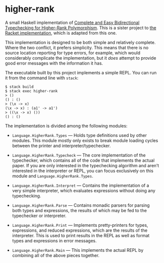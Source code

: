 # higher-rank

A small Haskell implementation of [Complete and Easy Bidirectional Typechecking
for Higher-Rank Polymorphism][complete-and-easy]. This is a sister project to [the Racket implementation][racket-higher-rank], which is adapted from this one.

This implementation is designed to be both simple and relatively complete. Where the two conflict, it prefers simplicity. This means that there is no source location reporting for type errors, for example, which would considerably complicate the implementation, but it *does* attempt to provide good error messages with the information it has.

The executable built by this project implements a simple REPL. You can run it from the command line with `stack`:

```
$ stack build
$ stack exec higher-rank
> ()
() : ()
> (\x -> x)
(\x -> x) : (a1' -> a1')
> ((\x -> x) ())
() : ()
```

The implementation is divided among the following modules:

  - `Language.HigherRank.Types` — Holds type definitions used by other modules. This module mostly only exists to break module loading cycles between the printer and interpreter/typechecker.

  - `Language.HigherRank.Typecheck` — The core implementation of the typechecker, which contains all of the code that implements the actual paper. If you are only interested in the typechecking algorithm and aren’t interested in the interpreter or REPL, you can focus exclusively on this module and `Language.HigherRank.Types`.

  - `Language.HigherRank.Interpret` — Contains the implementation of a very simple interpreter, which evaluates expressions without doing any typechecking.

  - `Language.HigherRank.Parse` — Contains monadic parsers for parsing both types and expressions, the results of which may be fed to the typechecker or interpreter.

  - `Language.HigherRank.Print` — Implements pretty-printers for types, expressions, and reduced expressions, which are the results of the interpreter. This is used to print results in the REPL as well as format types and expressions in error messages.

  - `Language.HigherRank.Main` — This implements the actual REPL by combining all of the above pieces together.

[complete-and-easy]: http://www.cs.cmu.edu/~joshuad/papers/bidir/
[racket-higher-rank]: https://github.com/lexi-lambda/racket-higher-rank
